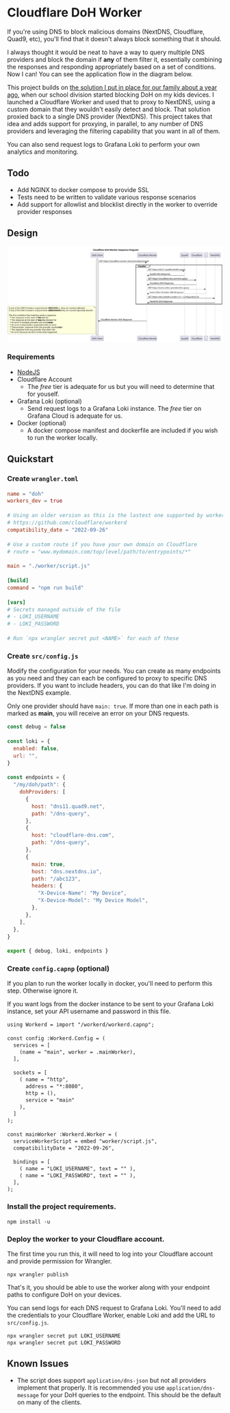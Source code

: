 # Cloudflare DoH Worker

If you're using DNS to block malicious domains (NextDNS, Cloudflare, Quad9, etc), you'll find that it doesn't always block something that it should.

I always thought it would be neat to have a way to query multiple DNS providers and block the domain if **any** of them filter it, essentially combining the responses and responding appropriately based on a set of conditions. Now I can! You can see the application flow in the diagram below.

This project builds on [the solution I put in place for our family about a year ago](https://www.lauder.family/trevor/blog/2021/09/25/Avoiding-DoH-Detection-and-Blocking/), when our school division started blocking DoH on my kids devices. I launched a Cloudflare Worker and used that to proxy to NextDNS, using a custom domain that they wouldn't easily detect and block. That solution proxied back to a single DNS provider (NextDNS). This project takes that idea and adds support for proxying, in parallel, to any number of DNS providers and leveraging the filtering capability that you want in all of them.

You can also send request logs to Grafana Loki to perform your own analytics and monitoring.

## Todo

- Add NGINX to docker compose to provide SSL
- Tests need to be written to validate various response scenarios
- Add support for allowlist and blocklist directly in the worker to override provider responses

## Design

![Cloudflare DoH Worker Sequence Diagram](docs/Cloudflare-DoH-Worker.svg)

### Requirements

- [NodeJS](https://nodejs.org)
- Cloudflare Account
  - The _free_ tier is adequate for us but you will need to determine that for youself.
- Grafana Loki (optional)
  - Send request logs to a Grafana Loki instance.  The _free_ tier on Grafana Cloud is adequate for us.
- Docker (optional)
  - A docker compose manifest and dockerfile are included if you wish to run the worker locally.

## Quickstart

### Create `wrangler.toml`

```toml
name = "doh"
workers_dev = true

# Using an older version as this is the lastest one supported by workerd used in docker
# https://github.com/cloudflare/workerd
compatibility_date = "2022-09-26"

# Use a custom route if you have your own domain on Cloudflare
# route = "www.mydomain.com/top/level/path/to/entrypoints/*"

main = "./worker/script.js"

[build]
command = "npm run build"

[vars]
# Secrets managed outside of the file
# - LOKI_USERNAME
# - LOKI_PASSWORD

# Run `npx wrangler secret put <NAME>` for each of these
```

### Create `src/config.js`

Modify the configuration for your needs. You can create as many endpoints as you need and they can each be configured to proxy to specific DNS providers. If you want to include headers, you can do that like I'm doing in the NextDNS example.

Only one provider should have `main: true`. If more than one in each path is marked as **main**, you will receive an error on your DNS requests.

```javascript
const debug = false

const loki = {
  enabled: false,
  url: "",
}

const endpoints = {
  "/my/doh/path": {
    dohProviders: [
      {
        host: "dns11.quad9.net",
        path: "/dns-query",
      },
      {
        host: "cloudflare-dns.com",
        path: "/dns-query",
      },
      {
        main: true,
        host: "dns.nextdns.io",
        path: "/abc123",
        headers: {
          "X-Device-Name": "My Device",
          "X-Device-Model": "My Device Model",
        },
      },
    ],
  },
}

export { debug, loki, endpoints }
```

### Create `config.capnp` (optional)

If you plan to run the worker locally in docker, you'll need to perform this step.  Otherwise ignore it.

If you want logs from the docker instance to be sent to your Grafana Loki instance, set your API username and password in this file.

```capnp
using Workerd = import "/workerd/workerd.capnp";

const config :Workerd.Config = (
  services = [
    (name = "main", worker = .mainWorker),
  ],

  sockets = [
    ( name = "http",
      address = "*:8080",
      http = (),
      service = "main"
    ),
  ]
);

const mainWorker :Workerd.Worker = (
  serviceWorkerScript = embed "worker/script.js",
  compatibilityDate = "2022-09-26",

  bindings = [
    ( name = "LOKI_USERNAME", text = "" ),
    ( name = "LOKI_PASSWORD", text = "" ),
  ],
);
```

### Install the project requirements.

```shell
npm install -u
```

### Deploy the worker to your Cloudflare account.

The first time you run this, it will need to log into your Cloudflare account and provide permission for Wrangler.

```shell
npx wrangler publish
```

That's it, you should be able to use the worker along with your endpoint paths to configure DoH on your devices.

You can send logs for each DNS request to Grafana Loki.  You'll need to add the credentials to your Cloudflare Worker, enable Loki and add the URL to `src/config.js`.

```shell
npx wrangler secret put LOKI_USERNAME
npx wrangler secret put LOKI_PASSWORD
```

## Known Issues

- The script does support `application/dns-json` but not all providers implement that properly. It is recommended you use `application/dns-message` for your DoH queries to the endpoint. This should be the default on many of the clients.
